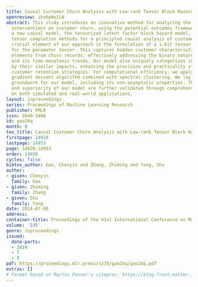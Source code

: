```yaml
---
title: Causal Customer Churn Analysis with Low-rank Tensor Block Hazard Model
openreview: ihv6pWuILN
abstract: This study introduces an innovative method for analyzing the impact of various
  interventions on customer churn, using the potential outcomes framework. We present
  a new causal model, the tensorized latent factor block hazard model, which incorporates
  tensor completion methods for a principled causal analysis of customer churn. A
  crucial element of our approach is the formulation of a 1-bit tensor completion
  for the parameter tensor. This captures hidden customer characteristics and temporal
  elements from churn records, effectively addressing the binary nature of churn data
  and its time-monotonic trends. Our model also uniquely categorizes interventions
  by their similar impacts, enhancing the precision and practicality of implementing
  customer retention strategies. For computational efficiency, we apply a projected
  gradient descent algorithm combined with spectral clustering. We lay down the theoretical
  groundwork for our model, including its non-asymptotic properties. The efficacy
  and superiority of our model are further validated through comprehensive experiments
  on both simulated and real-world applications.
layout: inproceedings
series: Proceedings of Machine Learning Research
publisher: PMLR
issn: 2640-3498
id: gao24q
month: 0
tex_title: Causal Customer Churn Analysis with Low-rank Tensor Block Hazard Model
firstpage: 14920
lastpage: 14953
page: 14920-14953
order: 14920
cycles: false
bibtex_author: Gao, Chenyin and Zhang, Zhiming and Yang, Shu
author:
- given: Chenyin
  family: Gao
- given: Zhiming
  family: Zhang
- given: Shu
  family: Yang
date: 2024-07-08
address:
container-title: Proceedings of the 41st International Conference on Machine Learning
volume: '235'
genre: inproceedings
issued:
  date-parts:
  - 2024
  - 7
  - 8
pdf: https://proceedings.mlr.press/v235/gao24q/gao24q.pdf
extras: []
# Format based on Martin Fenner's citeproc: https://blog.front-matter.io/posts/citeproc-yaml-for-bibliographies/
---
```

